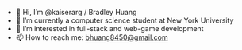 - 👋 Hi, I’m @kaiserarg / Bradley Huang
- 🌱 I’m currently a computer science student at New York University
- 👀 I’m interested in full-stack and web-game development 
- 📫 How to reach me: bhuang8450@gmail.com
